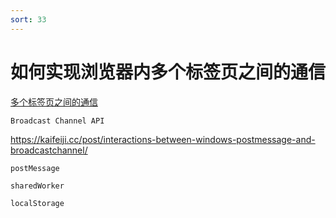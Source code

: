 ```yaml
---
sort: 33
---
```

# 如何实现浏览器内多个标签页之间的通信

[多个标签页之间的通信](https://juejin.cn/post/7087933110678978573)

`Broadcast Channel API`

https://kaifeiji.cc/post/interactions-between-windows-postmessage-and-broadcastchannel/

`postMessage`

`sharedWorker`

`localStorage`
